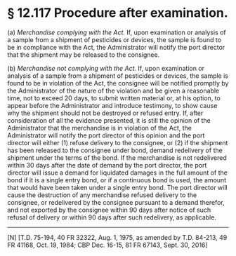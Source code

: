 # § 12.117   Procedure after examination.

(a) *Merchandise complying with the Act.* If, upon examination or analysis of a sample from a shipment of pesticides or devices, the sample is found to be in compliance with the Act, the Administrator will notify the port director that the shipment may be released to the consignee.


(b) *Merchandise not complying with the Act.* If, upon examination or analysis of a sample from a shipment of pesticides or devices, the sample is found to be in violation of the Act, the consignee will be notified promptly by the Administrator of the nature of the violation and be given a reasonable time, not to exceed 20 days, to submit written material or, at his option, to appear before the Administrator and introduce testimony, to show cause why the shipment should not be destroyed or refused entry. If, after consideration of all the evidence presented, it is still the opinion of the Administrator that the merchandise is in violation of the Act, the Administrator will notify the port director of this opinion and the port director will either (1) refuse delivery to the consignee, or (2) if the shipment has been released to the consignee under bond, demand redelivery of the shipment under the terms of the bond. If the merchandise is not redelivered within 30 days after the date of demand by the port director, the port director will issue a demand for liquidated damages in the full amount of the bond if it is a single entry bond, or if a continuous bond is used, the amount that would have been taken under a single entry bond. The port director will cause the destruction of any merchandise refused delivery to the consignee, or redelivered by the consignee pursuant to a demand therefor, and not exported by the consignee within 90 days after notice of such refusal of delivery or within 90 days after such redelivery, as applicable.



---

[N] [T.D. 75-194, 40 FR 32322, Aug. 1, 1975, as amended by T.D. 84-213, 49 FR 41168, Oct. 19, 1984; CBP Dec. 16-15, 81 FR 67143, Sept. 30, 2016]





